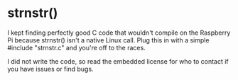 # strnstr()

I kept finding perfectly good C code that wouldn't compile on the Raspberry Pi because strnstr() isn't a native Linux call. Plug this in with a simple #include "strnstr.c" and you're off to the races.

I did not write the code, so read the embedded license for who to contact if you have issues or find bugs.
